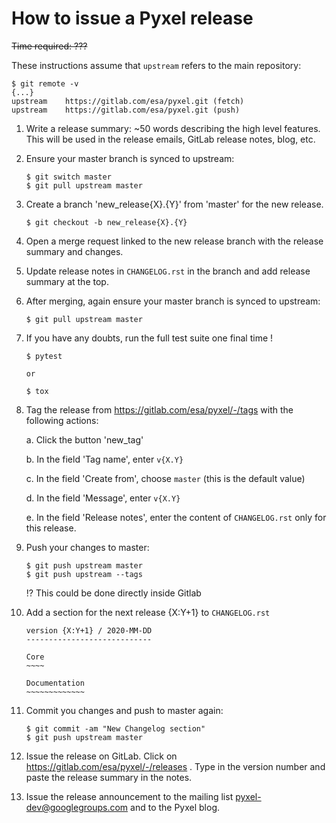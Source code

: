 # How to issue a Pyxel release

~~Time required: ???~~

These instructions assume that `upstream` refers to the main repository:

```fish
$ git remote -v
{...}
upstream	https://gitlab.com/esa/pyxel.git (fetch)
upstream	https://gitlab.com/esa/pyxel.git (push)
```

1. Write a release summary: ~50 words describing the high level features. This will be used in the release emails, GitLab release notes, blog, etc.

1. Ensure your master branch is synced to upstream:

   ```fish
   $ git switch master
   $ git pull upstream master
   ```

1. Create a branch 'new_release{X}.{Y}' from 'master' for the new release.

   ```fish
   $ git checkout -b new_release{X}.{Y}
   ```

1. Open a merge request linked to the new release branch with the release summary and changes.

1. Update release notes in `CHANGELOG.rst` in the branch and add release summary at the top.

1. After merging, again ensure your master branch is synced to upstream:

   ```fish
   $ git pull upstream master
   ```

1. If you have any doubts, run the full test suite one final time !

   ```fish
   $ pytest

   or

   $ tox
   ```

1. Tag the release from https://gitlab.com/esa/pyxel/-/tags with the following actions:

   a. Click the button 'new_tag'

   b. In the field 'Tag name', enter `v{X.Y}`

   c. In the field 'Create from', choose `master` (this is the default value)

   d. In the field 'Message', enter `v{X.Y}`

   e. In the field 'Release notes', enter the content of `CHANGELOG.rst` only for this release.

1. Push your changes to master:
   ```fish
   $ git push upstream master
   $ git push upstream --tags
   ```
   :interrobang: This could be done directly inside Gitlab

1. Add a section for the next release {X:Y+1} to `CHANGELOG.rst`

    ```fish
    version {X:Y+1} / 2020-MM-DD
    ----------------------------

    Core
    ~~~~

    Documentation
    ~~~~~~~~~~~~~
    ```

1. Commit you changes and push to master again:
    ```fish
    $ git commit -am "New Changelog section"
    $ git push upstream master
    ```

1. Issue the release on GitLab.
   Click on https://gitlab.com/esa/pyxel/-/releases . Type in the version number and paste the release summary in the notes.

1. Issue the release announcement to the mailing list pyxel-dev@googlegroups.com and to the Pyxel blog.
